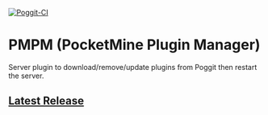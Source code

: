 [![Poggit-CI](https://poggit.pmmp.io/ci.badge/PocketMine-Plugin-Manager/PMPM/PMPM)](https://poggit.pmmp.io/ci/PocketMine-Plugin-Manager/PMPM/PMPM)
# PMPM (PocketMine Plugin Manager)
Server plugin to download/remove/update plugins from Poggit then restart the server.
## [Latest Release](https://github.com/PocketMine-Plugin-Manager/PMPM/releases/tag/2.0.0)
